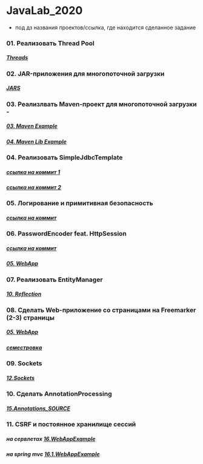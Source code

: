 # JavaLab_2020
* под дз названия проектов/ссылка, где находится сделанное задание 

### 01. Реализовать Thread Pool 
##### [Threads](https://github.com/HKamilya/JavaLab_2020/tree/master/Threads/src/ru/kpfu/itis)

### 02. JAR-приложения для многопоточной загрузки
##### [JARS](https://github.com/HKamilya/JavaLab_2020/tree/master/JARS/src)

### 03. Реализлвать Maven-проект для многопоточной загрузки - 
##### [03. Maven Example](https://github.com/HKamilya/JavaLab_2020/tree/master/03.%20Maven%20Example)
##### [04. Maven Lib Example](https://github.com/HKamilya/JavaLab_2020/tree/master/04.%20Maven%20Lib%20Example)

### 04. Реализовать SimpleJdbcTemplate 
##### [ссылка на коммит 1](https://github.com/HKamilya/JavaLab_2020/commit/f8d920c1a854fbdf99ea97378678ef46029806d7)
##### [ссылка на коммит 2](https://github.com/HKamilya/JavaLab_2020/commit/5658375f56c46846fb1a003ffc4c672da00fbe19)

### 05. Логирование и примитивная безопасность 
##### [ссылка на коммит](https://github.com/HKamilya/JavaLab_2020/commit/8c99c46e81d419071448e4bfd96e6c5c1b0bcc59)

### 06. PasswordEncoder feat. HttpSession 
##### [ссылка на коммит](https://github.com/HKamilya/JavaLab_2020/commit/7d9acc2f82c41740c7520844047e87366adeed68)
##### [05. WebApp](https://github.com/HKamilya/JavaLab_2020/tree/master/05.%20WebApp)

### 07. Реализовать EntityManager 
##### [10. Reflection](https://github.com/HKamilya/JavaLab_2020/tree/master/10.%20Reflection)

### 08. Сделать Web-приложение со страницами на Freemarker (2-3) страницы
##### [05. WebApp](https://github.com/HKamilya/JavaLab_2020/tree/master/05.%20WebApp)
##### [семестровка](https://github.com/HKamilya/friends.net-spring-mvc) 

### 09. Sockets
##### [12.Sockets](https://github.com/HKamilya/JavaLab_2020/tree/master/12.Sokets)

### 10. Сделать AnnotationProcessing
##### [15.Annotations_SOURCE](https://github.com/HKamilya/JavaLab_2020/tree/master/15.Annotations_SOURCE)

### 11. CSRF и постоянное хранилище сессий
##### на сервлетах  [16.WebAppExample](https://github.com/HKamilya/JavaLab_2020/tree/master/16.1.WebAppExample)
##### на spring mvc [16.1.WebAppExample](https://github.com/HKamilya/JavaLab_2020/tree/master/16.WebAppExample)
